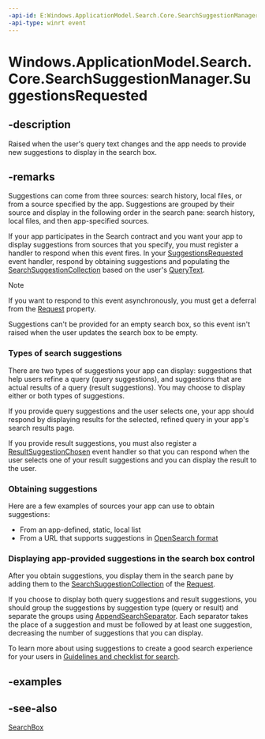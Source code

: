 ```yaml
---
-api-id: E:Windows.ApplicationModel.Search.Core.SearchSuggestionManager.SuggestionsRequested
-api-type: winrt event
---
```


<!-- Event syntax
public event Windows.Foundation.TypedEventHandler SuggestionsRequested<Windows.ApplicationModel.Search.Core.SearchSuggestionManager,  Windows.ApplicationModel.Search.Core.SearchSuggestionsRequestedEventArgs>
-->

# Windows.ApplicationModel.Search.Core.SearchSuggestionManager.SuggestionsRequested

## -description
Raised when the user's query text changes and the app needs to provide new suggestions to display in the search box.

## -remarks
Suggestions can come from three sources: search history, local files, or from a source specified by the app. Suggestions are grouped by their source and display in the following order in the search pane: search history, local files, and then app-specified sources.

If your app participates in the Search contract and you want your app to display suggestions from sources that you specify, you must register a handler to respond when this event fires. In your [SuggestionsRequested](searchsuggestionmanager_suggestionsrequested.md) event handler, respond by obtaining suggestions and populating the [SearchSuggestionCollection](../windows.applicationmodel.search/searchsuggestioncollection.md) based on the user's [QueryText](searchsuggestionsrequestedeventargs_querytext.md).

> [!NOTE]
> If you want to respond to this event asynchronously, you must get a deferral from the [Request](searchsuggestionsrequestedeventargs_request.md) property.

Suggestions can't be provided for an empty search box, so this event isn't raised when the user updates the search box to be empty.

### Types of search suggestions

There are two types of suggestions your app can display: suggestions that help users refine a query (query suggestions), and suggestions that are actual results of a query (result suggestions). You may choose to display either or both types of suggestions.

If you provide query suggestions and the user selects one, your app should respond by displaying results for the selected, refined query in your app's search results page.

If you provide result suggestions, you must also register a [ResultSuggestionChosen](../windows.ui.xaml.controls/searchbox_resultsuggestionchosen.md) event handler so that you can respond when the user selects one of your result suggestions and you can display the result to the user.

### Obtaining suggestions

Here are a few examples of sources your app can use to obtain suggestions:

+ From an app-defined, static, local list
+ From a URL that supports suggestions in [OpenSearch format](http://go.microsoft.com/fwlink/p/?linkid=251110)


### Displaying app-provided suggestions in the search box control

After you obtain suggestions, you display them in the search pane by adding them to the [SearchSuggestionCollection](../windows.applicationmodel.search/searchsuggestioncollection.md) of the [Request](searchsuggestionsrequestedeventargs_request.md).

If you choose to display both query suggestions and result suggestions, you should group the suggestions by suggestion type (query or result) and separate the groups using [AppendSearchSeparator](../windows.applicationmodel.search/searchsuggestioncollection_appendsearchseparator.md). Each separator takes the place of a suggestion and must be followed by at least one suggestion, decreasing the number of suggestions that you can display.

To learn more about using suggestions to create a good search experience for your users in [Guidelines and checklist for search](http://msdn.microsoft.com/library/c328faa3-f6ae-4970-8372-b413f1290c39).

## -examples

## -see-also
[SearchBox](../windows.ui.xaml.controls/searchbox.md)
